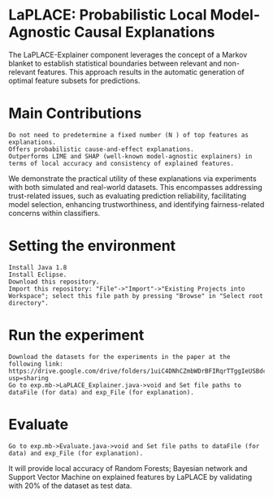 # LaPLACE: Probabilistic Local Model-Agnostic Causal Explanations

The LaPLACE-Explainer component leverages the concept of a Markov blanket to establish statistical boundaries between relevant and non-relevant features. 
This approach results in the automatic generation of optimal feature subsets for predictions. 
# Main Contributions
 ```
Do not need to predetermine a fixed number (N ) of top features as explanations.
Offers probabilistic cause-and-effect explanations.
Outperforms LIME and SHAP (well-known model-agnostic explainers) in terms of local accuracy and consistency of explained features.
```
We demonstrate the practical utility of these explanations via experiments with both simulated and real-world datasets. 
This encompasses addressing trust-related issues, such as evaluating prediction reliability, facilitating model selection, enhancing trustworthiness, 
and identifying fairness-related concerns within classifiers.

# Setting the environment
 ```
Install Java 1.8
Install Eclipse.
Download this repository.
Import this repository: "File"->"Import"->"Existing Projects into Workspace"; select this file path by pressing "Browse" in "Select root directory".
 ```
# Run the experiment
 ```
Download the datasets for the experiments in the paper at the following link: https://drive.google.com/drive/folders/1uiC4DNhCZmbWDrBFIRqrTTggIeUSBdcT?usp=sharing
Go to exp.mb->LaPLACE_Explainer.java->void and Set file paths to dataFile (for data) and exp_File (for explanation).
 ```
# Evaluate
 ```
Go to exp.mb->Evaluate.java->void and Set file paths to dataFile (for data) and exp_File (for explanation).
 ```
It will provide local accuracy of Random Forests; Bayesian network and Support Vector Machine on explained features by LaPLACE by validating with 20% of the dataset as test data.
